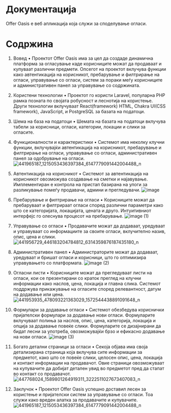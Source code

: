 # Документација

Offer Oasis e веб апликација која служи за споделување огласи.

# Содржина
1. Вовед
• Проектот Offer Oasis има за цел да создаде динамична платформа за огласување каде корисниците можат да продаваат и купуваат различни предмети.
 Опсегот на проектот вклучува функции како автентикација на корисникот, пребарување и филтрирање на огласи, управување со огласи, систем за пораки меѓу корисниците и административен панел за управување со содржината.
2. Користени технологии
• Проектот го користи Laravel, популарна PHP рамка позната по својата
робусност и леснотија на користење. Други технологии вклучуваат React(framework) HTML, Chakra UI(CSS framework),
JavaScript, и PostgreSQL за базата на податоци.
3. Шема на база на податоци
• Шемата на базата на податоци вклучува табели за корисници, огласи, категории, локации и слики за огласите.

4. Функционалности и карактеристики • Системот има неколку клучни функции, вклучувајќи автентикација на корисникот, пребарување и филтрирање на огласи, управување со огласи, административен панел за одобрување на огласи.
   ![441965187_1215053436397384_6147779091442004488_n](https://github.com/neobugs1/Offer-Oasis/assets/82407556/85917ef6-754e-4397-8666-e93843be15c7)
6. Автентикација на корисникот • Системот за автентикација на корисникот овозможува создавање на сметки и најавување. Имплементиран е контрола на пристап базирана на улоги за разликување помеѓу продавачи, админи и прегледувачи.
   ![image](https://github.com/neobugs1/Offer-Oasis/assets/82407556/2279fc27-f493-4691-9186-ee0d7a85d5df)
8. Пребарување и филтрирање на огласи • Корисниците можат да пребаруваат и филтрираат огласи според различни параметри како што се категоријата, локацијата, цената и друго. Интуитивниот интерфејс го олеснува процесот на пребарување.
   ![image (1)](https://github.com/neobugs1/Offer-Oasis/assets/82407556/2fde4369-1f17-4676-b8f6-b7247c2802be)
10. Управување со огласи • Продавачите можат да додаваат, уредуваат и управуваат со информациите за своите огласи, вклучително назив, опис, цена и слики.
   ![441956729_446183204784812_6314359876187435180_n](https://github.com/neobugs1/Offer-Oasis/assets/82407556/a5bcabb5-de3b-4c53-916e-b1bbf5e4a8e6)
12. Административен панел • Администраторите можат да додаваат, уредуваат и бришат огласи и корисници, што го оптимизира управувањето со платформата.
    ![image (2)](https://github.com/neobugs1/Offer-Oasis/assets/82407556/0d87ef2b-04ed-42b0-b277-8d551a0fd368)
15. Огласни листи
• Корисниците можат да прегледуваат листи на огласи, кои се презентирани со краток преглед на клучни информации како наслов, цена, локација и главна слика. Системот поддржува прикажување на огласите според релевантност, датум на додавање или цена.
![441953935_478093221363029_1572544438891091648_n](https://github.com/neobugs1/Offer-Oasis/assets/82407556/523dd8af-0f68-4414-9bf3-f69e0be290ed)

16. Формулари за додавање огласи
• Системот обезбедува кориснички пријателски формулари за додавање нови огласи. Формуларите вклучуваат полиња за наслов, опис, цена, категорија, локација и опција за додавање повеќе слики. Формуларите се дизајнирани да бидат лесни за употреба, овозможувајќи брзо и ефикасно додавање на нови огласи.
![image (3)](https://github.com/neobugs1/Offer-Oasis/assets/82407556/50d2c075-f643-44e7-99c9-d58ca2bd1223)
17. Богато детални страници за огласи
• Секоја објава има своја детализирана страница која вклучува сите информации за предметот, како што се повеќе слики, целосен опис, цена, локација и контакт информации на продавачот. Овие страници овозможуваат на купувачите да добијат детален увид во предметот пред да стапат во контакт со продавачот.
![447768024_1589801264919311_3222511027673407083_n](https://github.com/neobugs1/Offer-Oasis/assets/82407556/8d1ef757-9ef6-444f-a5b2-8cd667a247cf)

14. Заклучок • Проектот Offer Oasis успешно доставил лесен за користење и пријателски систем за управување со огласи. Тоа служи како вреден алатка за продавачите и купувачите.
![441965187_1215053436397384_6147779091442004488_n](https://github.com/neobugs1/Offer-Oasis/assets/82407556/85917ef6-754e-4397-8666-e93843be15c7)

